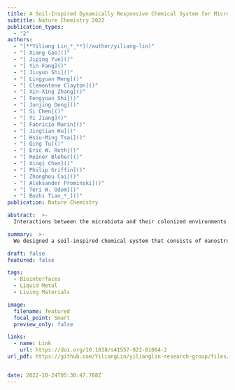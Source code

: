 ```yaml
---
title: A Soil-Inspired Dynamically Responsive Chemical System for Microbial Modulation
subtitle: Nature Chemistry 2022
publication_types:
  - "2"
authors:
  - "[**Yiliang Lin_*_**](/author/yiliang-lin)"
  - "[ Xiang Gao]()"
  - "[ Jiping Yue]()"
  - "[ Yin Fang]()"
  - "[ Jiuyun Shi]()"
  - "[ Lingyuan Meng]()"
  - "[ Clementene Clayton]()"
  - "[ Xin-Xing Zhang]()"
  - "[ Fengyuan Shi]()"
  - "[ Junjing Deng]()"
  - "[ Si Chen]()"
  - "[ Yi Jiang]()"
  - "[ Fabricio Marin]()"
  - "[ Jingtian Hu]()"
  - "[ Hsiu-Ming Tsai]()"
  - "[ Qing Tu]()"
  - "[ Eric W. Roth]()"
  - "[ Reiner Bleher]()"
  - "[ Xinqi Chen]()"
  - "[ Philip Griffin]()"
  - "[ Zhonghou Cai]()"
  - "[ Aleksander Prominski]()"
  - "[ Teri W. Odom]()"
  - "[ Bozhi Tian_*_]()"
publication: Nature Chemistry

abstract:  >-
  Interactions between the microbiota and their colonized environments mediate critical pathways from biogeochemical cycles to homeostasis in human health. Here we report a soil-inspired chemical system that consists of nanostructured minerals, starch granules and liquid metals. Fabricated via a bottom-up synthesis, the soil-inspired chemical system can enable chemical redistribution and modulation of microbial communities. We characterize the composite, confirming its structural similarity to the soil, with three-dimensional X-ray fluorescence and ptychographic tomography and electron microscopy imaging. We also demonstrate that post-synthetic modifications formed by laser irradiation led to chemical heterogeneities from the atomic to the macroscopic level. The soil-inspired material possesses chemical, optical and mechanical responsiveness to yield write–erase functions in electrical performance. The composite can also enhance microbial culture/biofilm growth and biofuel production in vitro. Finally, we show that the soil-inspired system enriches gut bacteria diversity, rectifies tetracycline-induced gut microbiome dysbiosis and ameliorates dextran sulfate sodium-induced rodent colitis symptoms within in vivo rodent models.

summary:  >-
  We designed a soil-inspired chemical system that consists of nanostructured minerals, starch granules and liquid metals. The soil-inspired material possesses chemical, optical and mechanical responsiveness to yield write–erase functions in electrical performance. The composite can also modulate bacterial growth both in vitro and in vivo, such as enriches gut bacteria diversity, rectifies tetracycline-induced gut microbiome dysbiosis and ameliorates dextran sulfate sodium-induced rodent colitis symptoms within rodent models.

draft: false
featured: false

tags:
  - Biointerfaces
  - Liquid Metal
  - Living Materials

image:
  filename: featured
  focal_point: Smart
  preview_only: false

links:
  - name: Link
    url: https://doi.org/10.1038/s41557-022-01064-2
url_pdf: https://github.com/YiliangLin/yilianglin-research-group/files/9957984/Lin.et.al.-.2022.-.A.soil-inspired.dynamically.responsive.chemical.sy.pdf


date: 2022-10-24T05:30:47.788Z
---
```

